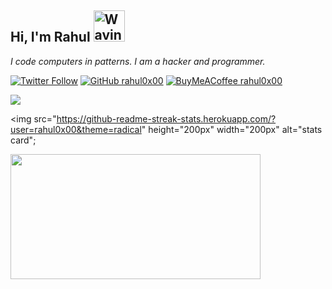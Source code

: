 <h2> Hi, I'm Rahul <img src="https://media.giphy.com/media/mGcNjsfWAjY5AEZNw6/giphy.gif" alt="Waving hand animated gif" width="50"></h2>

*I code computers in patterns. I am a hacker and programmer.*

[![Twitter Follow](https://img.shields.io/twitter/follow/0xdarksaber?style=social)](https://twitter.com/0xdarksaber)
[![GitHub rahul0x00](https://img.shields.io/github/followers/rahul0x00?label=follow%20github&style=flat)](https://github.com/rahul0x00)
[![BuyMeACoffee rahul0x00](https://img.shields.io/badge/$-support-ff69b4.svg?style=flat)](https://www.buymeacoffee.com/rahul0x00)

[![](https://visitcount.itsvg.in/api?id=rahul0x00&label=Profile%20Views&pretty=true)](https://visitcount.itsvg.in)


<img src="https://github-readme-streak-stats.herokuapp.com/?user=rahul0x00&theme=radical" height="200px" width="200px" alt="stats card";

<img height="200px" width="400" src="https://github-readme-stats.vercel.app/api?username=rahul0x00&count_private=true&theme=radical&show_icons=true" />


